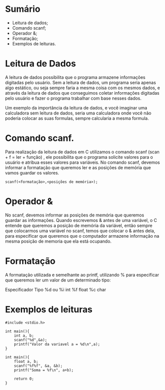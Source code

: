 
# Sumário

- Leitura de dados;
- Comando scanf;
- Operador &;
- Formatação;
- Exemplos de leituras.

# Leitura de Dados

A leitura de dados possibilita que o programa armazene informações digitadas pelo usuário. Sem a leitura de dados, um programa seria apenas algo estático, ou seja sempre faria a mesma coisa com os mesmos dados, e através da leitura de dados que conseguimos coletar informações digitadas pelo usuário e fazer o programa trabalhar com base nesses dados. 

Um exemplo da importância da leitura de dados, e você imaginar uma calculadora sem leitura de dados, seria uma calculadora onde você não poderia colocar as suas formulas, sempre calcularia a mesma formula.

# Comando scanf.

Para realização da leitura de dados em C utilizamos o comando scanf (scan + f = ler + função) , ele possibilita que o programa solicite valores para o usuário e atribua esses valores para variáveis. No comando scanf, devemos informar a formatação que queremos ler e as posições de memória que vamos guardar os valores.

```
scanf(<formatação>,<posições de memória>);
```

# Operador &

No scanf, devemos informar as posições de memória que queremos guardar as informações. Quando escrevemos & antes de uma variável, o C entende que queremos a posição de memória da variável, então sempre que colocarmos uma variável no scanf, temos que colocar o & antes dela, para especificar que queremos que o computador armazene informação na mesma posição de memoria que ela está ocupando.

# Formatação

A formatação utilizada e semelhante ao printf, utilizando %<tipo> para especificar que queremos ler um valor de um determinado tipo:

Especificador	Tipo
%d ou %i    	int
%f          	float
%c	            char

# Exemplos de leituras

```
#include <stdio.h>

int main(){
    int a, b;
    scanf("%d",&a);
    printf("Valor da variavel a = %d\n",a);
}

```

```
int main(){
    float a, b;
    scanf("%f%f", &a, &b);
    printf("Soma = %f\n", a+b);

    return 0;
}
```
